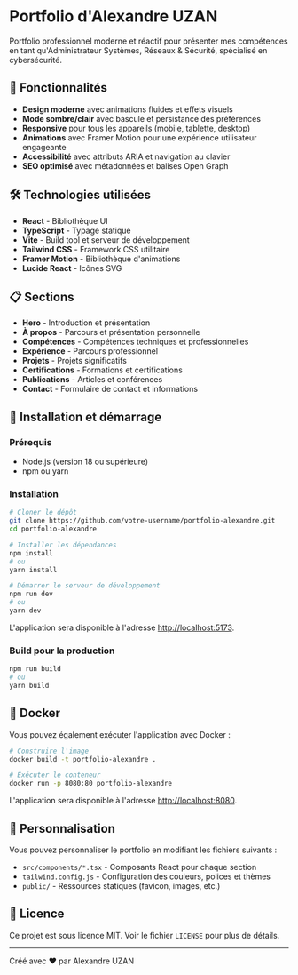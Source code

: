 # Portfolio d'Alexandre UZAN

Portfolio professionnel moderne et réactif pour présenter mes compétences en tant qu'Administrateur Systèmes, Réseaux & Sécurité, spécialisé en cybersécurité.

## 🚀 Fonctionnalités

- **Design moderne** avec animations fluides et effets visuels
- **Mode sombre/clair** avec bascule et persistance des préférences
- **Responsive** pour tous les appareils (mobile, tablette, desktop)
- **Animations** avec Framer Motion pour une expérience utilisateur engageante
- **Accessibilité** avec attributs ARIA et navigation au clavier
- **SEO optimisé** avec métadonnées et balises Open Graph

## 🛠️ Technologies utilisées

- **React** - Bibliothèque UI
- **TypeScript** - Typage statique
- **Vite** - Build tool et serveur de développement
- **Tailwind CSS** - Framework CSS utilitaire
- **Framer Motion** - Bibliothèque d'animations
- **Lucide React** - Icônes SVG

## 📋 Sections

- **Hero** - Introduction et présentation
- **À propos** - Parcours et présentation personnelle
- **Compétences** - Compétences techniques et professionnelles
- **Expérience** - Parcours professionnel
- **Projets** - Projets significatifs
- **Certifications** - Formations et certifications
- **Publications** - Articles et conférences
- **Contact** - Formulaire de contact et informations

## 🚀 Installation et démarrage

### Prérequis

- Node.js (version 18 ou supérieure)
- npm ou yarn

### Installation

```bash
# Cloner le dépôt
git clone https://github.com/votre-username/portfolio-alexandre.git
cd portfolio-alexandre

# Installer les dépendances
npm install
# ou
yarn install

# Démarrer le serveur de développement
npm run dev
# ou
yarn dev
```

L'application sera disponible à l'adresse [http://localhost:5173](http://localhost:5173).

### Build pour la production

```bash
npm run build
# ou
yarn build
```

## 🐳 Docker

Vous pouvez également exécuter l'application avec Docker :

```bash
# Construire l'image
docker build -t portfolio-alexandre .

# Exécuter le conteneur
docker run -p 8080:80 portfolio-alexandre
```

L'application sera disponible à l'adresse [http://localhost:8080](http://localhost:8080).

## 📝 Personnalisation

Vous pouvez personnaliser le portfolio en modifiant les fichiers suivants :

- `src/components/*.tsx` - Composants React pour chaque section
- `tailwind.config.js` - Configuration des couleurs, polices et thèmes
- `public/` - Ressources statiques (favicon, images, etc.)

## 📄 Licence

Ce projet est sous licence MIT. Voir le fichier `LICENSE` pour plus de détails.

---

Créé avec ❤️ par Alexandre UZAN
